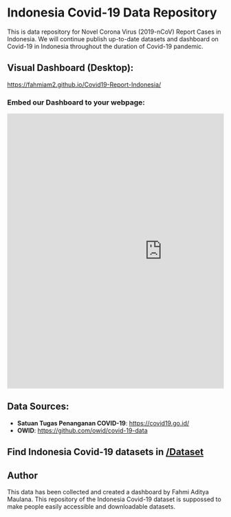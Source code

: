 # Indonesia Covid-19 Data Repository

This is data repository for Novel Corona Virus (2019-nCoV) Report Cases in Indonesia. 
We will continue publish up-to-date datasets and dashboard on Covid-19 in Indonesia throughout the duration of Covid-19 pandemic.

## Visual Dashboard (Desktop):
https://fahmiam2.github.io/Covid19-Report-Indonesia/

### Embed our Dashboard to your webpage:

<pre><iframe width="720" height="640" src="https://datastudio.google.com/embed/reporting/292c2afe-b438-44a4-89f6-93cb50668515/page/q4fIC" frameborder="0" style="border:0" allowfullscreen></iframe></pre>

## Data Sources:
- __Satuan Tugas Penanganan COVID-19__: https://covid19.go.id/
- __OWID__: https://github.com/owid/covid-19-data

## Find Indonesia Covid-19 datasets in [/Dataset](/Dataset) 

## Author

This data has been collected and created a dashboard by Fahmi Aditya Maulana.
This repository of the Indonesia Covid-19 dataset is suppossed to make people easily accessible and downloadable datasets.   
